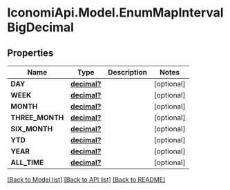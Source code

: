 # IconomiApi.Model.EnumMapIntervalBigDecimal
## Properties

Name | Type | Description | Notes
------------ | ------------- | ------------- | -------------
**DAY** | [**decimal?**](BigDecimal.md) |  | [optional] 
**WEEK** | [**decimal?**](BigDecimal.md) |  | [optional] 
**MONTH** | [**decimal?**](BigDecimal.md) |  | [optional] 
**THREE_MONTH** | [**decimal?**](BigDecimal.md) |  | [optional] 
**SIX_MONTH** | [**decimal?**](BigDecimal.md) |  | [optional] 
**YTD** | [**decimal?**](BigDecimal.md) |  | [optional] 
**YEAR** | [**decimal?**](BigDecimal.md) |  | [optional] 
**ALL_TIME** | [**decimal?**](BigDecimal.md) |  | [optional] 

[[Back to Model list]](../README.md#documentation-for-models) [[Back to API list]](../README.md#documentation-for-api-endpoints) [[Back to README]](../README.md)

